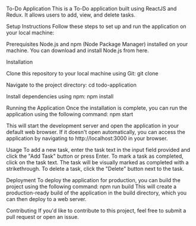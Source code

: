 To-Do Application
This is a  To-Do application built using ReactJS and Redux. It allows users to add, view, and delete tasks.

Setup Instructions
Follow these steps to set up and run the application on your local machine:

Prerequisites
Node.js and npm (Node Package Manager) installed on your machine. You can download and install Node.js from here.

Installation

Clone this repository to your local machine using Git:
git clone <repository-url>


Navigate to the project directory:
cd todo-application

Install dependencies using npm:
npm install

Running the Application
Once the installation is complete, you can run the application using the following command:
npm start

This will start the development server and open the application in your default web browser. If it doesn't open automatically, you can access the application by navigating to http://localhost:3000 in your browser.

Usage
To add a new task, enter the task text in the input field provided and click the "Add Task" button or press Enter.
To mark a task as completed, click on the task text. The task will be visually marked as completed with a strikethrough.
To delete a task, click the "Delete" button next to the task.

Deployment
To deploy the application for production, you can build the project using the following command:
npm run build
This will create a production-ready build of the application in the build directory, which you can then deploy to a web server.


Contributing
If you'd like to contribute to this project, feel free to submit a pull request or open an issue.
